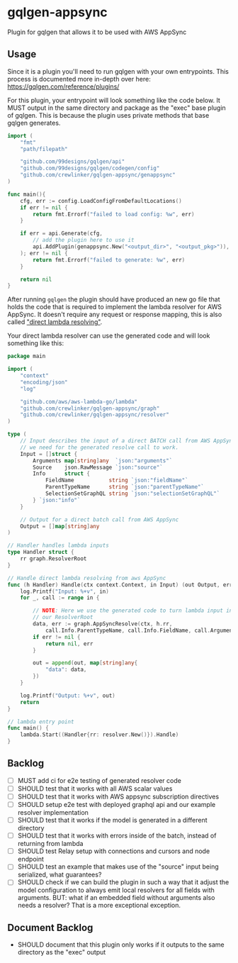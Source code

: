 # gqlgen-appsync

Plugin for gqlgen that allows it to be used with AWS AppSync

## Usage

Since it is a plugin you'll need to run gqlgen with your own entrypoints. This process is
documented more in-depth over here: https://gqlgen.com/reference/plugins/

For this plugin, your entrypoint will look something like the code below. It MUST output
in the same directory and package as the "exec" base plugin of gqlgen. This is because the
plugin uses private methods that base gqlgen generates.

```Go
import (
	"fmt"
	"path/filepath"

	"github.com/99designs/gqlgen/api"
	"github.com/99designs/gqlgen/codegen/config"
	"github.com/crewlinker/gqlgen-appsync/genappsync"
)

func main(){
	cfg, err := config.LoadConfigFromDefaultLocations()
	if err != nil {
		return fmt.Errorf("failed to load config: %w", err)
	}

	if err = api.Generate(cfg,
        // add the plugin here to use it
		api.AddPlugin(genappsync.New("<output_dir>", "<output_pkg>")),
	); err != nil {
		return fmt.Errorf("failed to generate: %w", err)
	}

	return nil
}
```

After running `gqlgen` the plugin should have produced an new go file that holds the code
that is required to implement the lambda resolver for AWS AppSync. It doesn't require any
request or response mapping, this is also called ["direct lambda resolving"](https://docs.aws.amazon.com/appsync/latest/devguide/direct-lambda-reference.html).

Your direct lambda resolver can use the generated code and will look something like this:

```Go
package main

import (
	"context"
	"encoding/json"
	"log"

	"github.com/aws/aws-lambda-go/lambda"
	"github.com/crewlinker/gqlgen-appsync/graph"
	"github.com/crewlinker/gqlgen-appsync/resolver"
)

type (
	// Input describes the input of a direct BATCH call from AWS AppSync that
	// we need for the generated resolve call to work.
	Input = []struct {
		Arguments map[string]any  `json:"arguments"`
		Source    json.RawMessage `json:"source"`
		Info      struct {
			FieldName           string `json:"fieldName"`
			ParentTypeName      string `json:"parentTypeName"`
			SelectionSetGraphQL string `json:"selectionSetGraphQL"`
		} `json:"info"`
	}

	// Output for a direct batch call from AWS AppSync
	Output = []map[string]any
)

// Handler handles lambda inputs
type Handler struct {
	rr graph.ResolverRoot
}

// Handle direct lambda resolving from aws AppSync
func (h Handler) Handle(ctx context.Context, in Input) (out Output, err error) {
	log.Printf("Input: %+v", in)
	for _, call := range in {

        // NOTE: Here we use the generated code to turn lambda input into calls on
        // our ResolverRoot
		data, err := graph.AppSyncResolve(ctx, h.rr,
			call.Info.ParentTypeName, call.Info.FieldName, call.Arguments, call.Source)
		if err != nil {
			return nil, err
		}

		out = append(out, map[string]any{
			"data": data,
		})
	}

	log.Printf("Output: %+v", out)
	return
}

// lambda entry point
func main() {
	lambda.Start((Handler{rr: resolver.New()}).Handle)
}
```

## Backlog

- [ ] MUST add ci for e2e testing of generated resolver code
- [ ] SHOULD test that it works with all AWS scalar values
- [ ] SHOULD test that it works with AWS appsync subscription directives
- [ ] SHOULD setup e2e test with deployed graphql api and our example resolver implementation
- [ ] SHOULD test that it works if the model is generated in a different directory
- [ ] SHOULD test that it works with errors inside of the batch, instead of returning from lambda
- [ ] SHOULD test Relay setup with connections and cursors and node endpoint
- [ ] SHOULD test an example that makes use of the "source" input being serialized, what guarantees?
- [ ] SHOULD check if we can build the plugin in such a way that it adjust the model configuration to always
      emit local resolvers for all fields with arguments. BUT: what if an embedded field without arguments
      also needs a resolver? That is a more exceptional exception.

## Document Backlog

- SHOULD document that this plugin only works if it outputs to the same directory as the "exec" output

